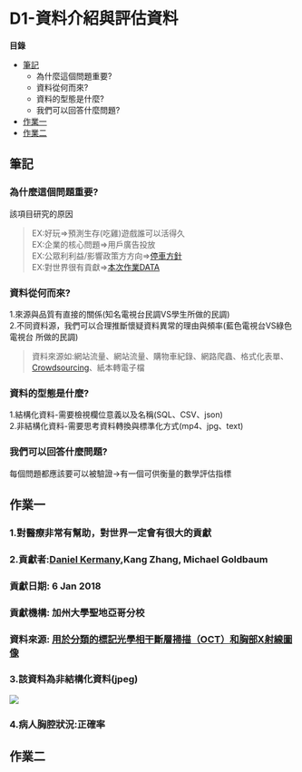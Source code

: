 # D1-資料介紹與評估資料
**目錄**
* [筆記](#筆記)
	* 為什麼這個問題重要?
	* 資料從何而來?
	* 資料的型態是什麼?
	* 我們可以回答什麼問題?
* [作業一](#作業一)
* [作業二](#作業二)

## 筆記
### 為什麼這個問題重要?
該項目研究的原因  
>EX:好玩=>預測生存(吃雞)遊戲誰可以活得久  
>EX:企業的核⼼問題=>用戶廣告投放  
>EX:公眾利利益/影響政策⽅方向=>[停車方針](https://www.kaggle.com/new-york-city/nyc-parking-tickets/home)  
>EX:對世界很有貢獻=>[本次作業DATA](https://www.kaggle.com/paultimothymooney/chest-xray-pneumonia)  
### 資料從何而來?
1.來源與品質有直接的關係(知名電視台民調VS學生所做的民調)  
2.不同資料源，我們可以合理推斷懷疑資料異常的理由與頻率(藍色電視台VS綠色電視台 所做的民調)  
> 資料來源如:網站流量、網站流量、購物車紀錄、網路爬蟲、格式化表單、[Crowdsourcing](https://en.wikipedia.org/wiki/Crowdsourcing)、紙本轉電子檔  
### 資料的型態是什麼?
1.結構化資料-需要檢視欄位意義以及名稱(SQL、CSV、json)  
2.非結構化資料-需要思考資料轉換與標準化方式(mp4、jpg、text)  
### 我們可以回答什麼問題?
每個問題都應該要可以被驗證→有一個可供衡量的數學評估指標  
## 作業一
### 1.對醫療非常有幫助，對世界一定會有很大的貢獻
### 2.貢獻者:[Daniel Kermany](https://www.mendeley.com/profiles/daniel-kermany2/),Kang Zhang,  Michael Goldbaum
###   貢獻日期: 6 Jan 2018 
###   貢獻機構: 加州大學聖地亞哥分校
###   資料來源: [用於分類的標記光學相干斷層掃描（OCT）和胸部X射線圖像](https://data.mendeley.com/datasets/rscbjbr9sj/2)
### 3.該資料為非結構化資料(jpeg)
![](https://i.imgur.com/jZqpV51.png)
### 4.病人胸腔狀況:正確率
## 作業二
